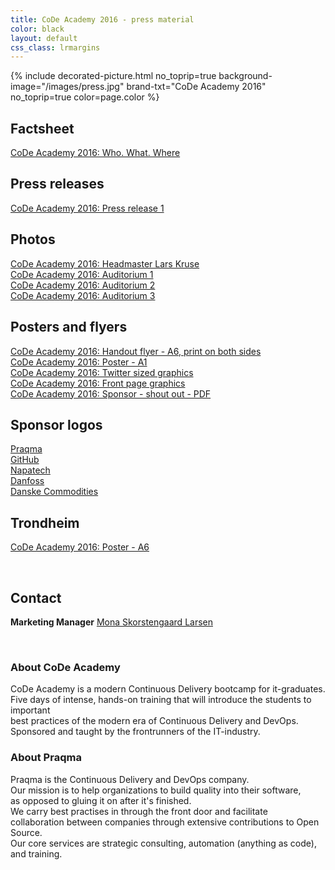 ```yaml
---
title: CoDe Academy 2016 - press material
color: black
layout: default
css_class: lrmargins
---
```


{% include decorated-picture.html
no_toprip=true
background-image="/images/press.jpg"
brand-txt="CoDe Academy 2016"
no_toprip=true
color=page.color %}


## Factsheet
[CoDe Academy 2016: Who. What. Where](code_academy_16_factsheet.pdf)  


## Press releases

[CoDe Academy 2016: Press release 1](press_release-1/)  


## Photos

[CoDe Academy 2016: Headmaster Lars Kruse](lars_kruse.jpg)  
[CoDe Academy 2016: Auditorium 1](docker_classroom.jpg)  
[CoDe Academy 2016: Auditorium 2](taking_notes_auditorium.jpg)  
[CoDe Academy 2016: Auditorium 3](auditorium_audience.jpg)  

## Posters and flyers

[CoDe Academy 2016: Handout flyer - A6, print on both sides](code-academy-2016-flyer.pdf)  
[CoDe Academy 2016: Poster - A1](code-academy-2016-poster.pdf)  
[CoDe Academy 2016: Twitter sized graphics](code-academy-2016-twitter.jpg)  
[CoDe Academy 2016: Front page graphics](code-academy-2016-front.jpg)  
[CoDe Academy 2016: Sponsor - shout out - PDF](code-academy-sponsor-2016.pdf)  

## Sponsor logos

[Praqma](/images/sponsors/praqma.png)  
[GitHub](/images/sponsors/octocat.png)  
[Napatech](/images/sponsors/napatech.png)  
[Danfoss](/images/sponsors/danfoss.png)  
[Danske Commodities](/images/sponsors/dc.png)  

## Trondheim

[CoDe Academy 2016: Poster - A6](code-academy-2016-poster-trd.pdf)  


<br/>

## Contact

__Marketing Manager__ [Mona Skorstengaard Larsen](mailto:mona@praqma.com)


<br/>

### About CoDe Academy

CoDe Academy is a modern Continuous Delivery bootcamp for it-graduates.<br/>
Five days of intense, hands-on training that will introduce the students to
important <br/> best practices of the modern era of Continuous Delivery and DevOps.<br/>
Sponsored and taught by the frontrunners of the IT-industry.

### About Praqma

Praqma is the Continuous Delivery and DevOps company.<br/>
Our mission is to help organizations to build quality into their software,<br/>
as opposed to gluing it on after it's finished.<br/>
We carry best practises in through the front door and facilitate <br/> collaboration
between companies through extensive contributions to Open Source.<br/>
Our core services are strategic consulting, automation (anything as code), and training.
